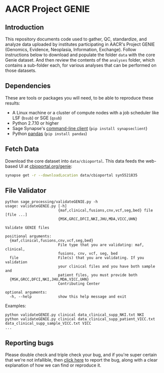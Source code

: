 # AACR Project GENIE

## Introduction

This repository documents code used to gather, QC, standardize, and analyze data uploaded by institutes participating in AACR's Project GENIE (Genomics, Evidence, Neoplasia, Information, Exchange). Follow instructions below to download and populate the folder `data` with the core Genie dataset. And then review the contents of the `analyses` folder, which contains a sub-folder each, for various analyses that can be performed on those datasets.

## Dependencies

These are tools or packages you will need, to be able to reproduce these results:
- A Linux machine or a cluster of compute nodes with a job scheduler like LSF (`bsub`) or SGE (`qsub`)
- Python 2.7.10 or higher
- Sage Synapse's [command-line client](http://python-docs.synapse.org/CommandLineClient.html) (`pip install synapseclient`)
- Python [pandas](http://pandas.pydata.org/) (`pip install pandas`)

## Fetch Data

Download the core dataset into `data/cbioportal`. This data feeds the web-based UI at [cbioportal.org/genie](http://www.cbioportal.org/genie/):
```bash
synapse get -r --downloadLocation data/cbioportal syn5521835
```

## File Validator
```
python sage_processing/validateGENIE.py -h
usage: validateGENIE.py [-h]
                        {maf,clinical,fusions,cnv,vcf,seg,bed} file [file ...]
                        {MSK,GRCC,DFCI,NKI,JHU,MDA,VICC,UHN}

Validate GENIE files

positional arguments:
  {maf,clinical,fusions,cnv,vcf,seg,bed}
                        File type that you are validating: maf, clinical,
                        fusions, cnv, vcf, seg, bed
  file                  File(s) that you are validating. If you validation
                        your clinical files and you have both sample and
                        patient files, you must provide both
  {MSK,GRCC,DFCI,NKI,JHU,MDA,VICC,UHN}
                        Contributing Center

optional arguments:
  -h, --help            show this help message and exit
```

Examples:
```
python validateGENIE.py clinical data_clinical_supp_NKI.txt NKI
python validateGENIE.py clinical data_clinical_supp_patient_VICC.txt data_clinical_supp_sample_VICC.txt VICC
...
```

## Reporting bugs

Please double check and triple check your bug, and if you're super certain that we're not infallible, then [click here](https://github.com/Sage-Bionetworks/Genie/issues) to report the bug, along with a clear explanation of how we can find or reproduce it.
